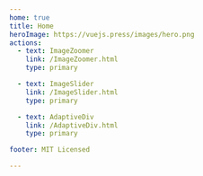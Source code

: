 ```yaml
---
home: true
title: Home
heroImage: https://vuejs.press/images/hero.png
actions:
  - text: ImageZoomer
    link: /ImageZoomer.html
    type: primary

  - text: ImageSlider
    link: /ImageSlider.html
    type: primary

  - text: AdaptiveDiv
    link: /AdaptiveDiv.html
    type: primary

footer: MIT Licensed

---
```

